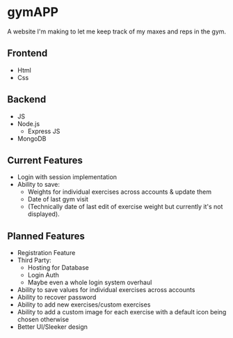 # gymAPP #
A website I'm making to let me keep track of my maxes and reps in the gym.


## Frontend ##
- Html
- Css
## Backend ## 
- JS
- Node.js
  - Express JS
- MongoDB

## Current Features ##
- Login with session implementation
- Ability to save:
  - Weights for individual exercises across accounts & update them
  - Date of last gym visit
  - (Technically date of last edit of exercise weight but currently it's not displayed).

## Planned Features ##
- Registration Feature
- Third Party:
  - Hosting for Database
  - Login Auth
  - Maybe even a whole login system overhaul 
- Ability to save values for individual exercises across accounts
- Ability to recover password
- Ability to add new exercises/custom exercises
- Ability to add a custom image for each exercise with a default icon being chosen otherwise
- Better UI/Sleeker design 
 
